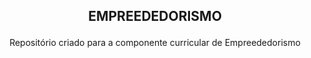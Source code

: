 ## <p align="center">EMPREEDEDORISMO </p>

<p align="center">
   Repositório criado para a componente curricular de Empreededorismo
   <br>
   

